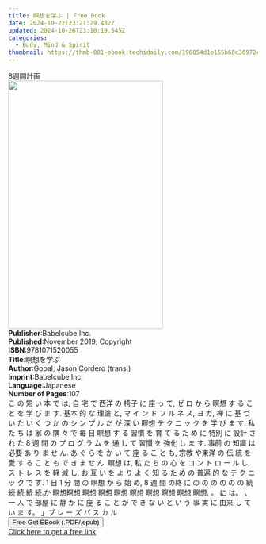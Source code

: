 ```yaml
---
title: 瞑想を学ぶ | Free Book
date: 2024-10-22T23:21:29.482Z
updated: 2024-10-26T23:18:19.545Z
categories:
  - Body, Mind & Spirit
thumbnail: https://thmb-001-ebook.techidaily.com/196054d1e155b68c36972c61da77282dc1a9f0dcdb722bb7c003dccdd3393bf3.jpg
---
```

<main id="book-container">
  <div class="flex flex-col">
    <div class="book-brief flex-1 py-6 px-4 sm:p-6 md:py-10 md:px-8">
      <!-- brief-->
      <div class="book-brief-main">8週間計画</div>
    </div>
    <div
      class="book-meta-info flex-1 grid gap-4 col-start-1 col-end-3 row-start-1 sm:mb-6 sm:grid-cols-4 lg:gap-6 lg:col-start-2 lg:row-end-6 lg:row-span-6 lg:mb-0"
    >
      <div
        class="book-meta-info-left place-content-center mt-4 p-4 text-sm leading-6 col-start-2 col-span-2 dark:text-slate-400"
      >
        <img
          class="w-full h-500 object-cover rounded-lg sm:h-255 sm:col-span-2 lg:col-span-full"
          src="https://img-001-ebook.techidaily.com/c80e0d8ac60f50a4f63e0771e4a6c0bec22534dcea30bec8a0a7dbb8f4bc586f.jpg"
          alt=""
          width="312"
          height="500"
        />
      </div>
      <div
        class="book-meta-info-right mt-2 col-start-1 row-start-2 col-span-3 self-center"
      >
        <!-- meta data  -->
        <div class="flex flex-col px-4 md:px-8">
          <div class="flex-1">
            <strong>Publisher</strong>:<span class="px-2">Babelcube Inc.</span>
          </div>
          <div class="flex-1">
            <strong>Published</strong>:<span class="px-2"
              >November 2019; Copyright</span
            >
          </div>
          <div class="flex-1">
            <strong>ISBN</strong>:<span class="px-2">9781071520055</span>
          </div>
          <div class="flex-1">
            <strong>Title</strong>:<span class="px-2">瞑想を学ぶ</span>
          </div>
          <div class="flex-1">
            <strong>Author</strong>:<span class="px-2"
              >Gopal; Jason Cordero (trans.)</span
            >
          </div>
          <div class="flex-1">
            <strong>Imprint</strong>:<span class="px-2">Babelcube Inc.</span>
          </div>
          <div class="flex-1">
            <strong>Language</strong>:<span class="px-2">Japanese</span>
          </div>
          <div class="flex-1">
            <strong>Number of Pages</strong>:<span class="px-2">107</span>
          </div>
        </div>
      </div>
    </div>
    <div class="book-description flex-1 py-6 px-4 sm:p-6 md:py-10 md:px-8">
      <div class="book-description-main">
        <div accordion-content="" id="description">
          こ の 短 い 本 で は, 自 宅 で 西洋 の 椅子 に 座 っ て, ゼ ロ か ら
          瞑想 す る こ と を 学 び ま す. 基本 的 な 理論 と, マ イ ン ド フ ル
          ネ ス, ヨ ガ, 禅 に 基 づ い た い く つ か の シ ン プ ル だ が 深 い
          瞑想 テ ク ニ ッ ク を 学 び ま す. 私 た ち は 家 の 隅 々 で 毎 日
          瞑想 す る 習慣 を 育 て る た め に 特別 に 設計 さ れ た 8 週 間 の
          プ ロ グ ラ ム を 通 し て 習慣 を 強化 し ま す. 事前 の 知識 は 必要
          あ り ま せ ん. あ ぐ ら を か い て 座 る こ と も, 宗教 や東洋 の 伝
          統 を 愛 す る こ と も で き ま せ ん. 瞑想 は, 私 た ち の 心 を コ
          ン ト ロ ー ル し, ス ト レ ス を 軽 減 し, お 互 い を よ り よ く 知
          る た め の 普遍 的 な テ ク ニ ッ ク で す. 1 日 1 分 間 の 瞑想 か
          ら 始 め, 8 週 間 の終 に の の の の の の 続 続 続 続 続.か 瞑想瞑想
          瞑想 瞑想 瞑想 瞑想 瞑想 瞑想 瞑想 瞑想. 。 に は。 、 一 人 で 部屋
          に 静 か に 座 る こ と が で き な い と い う 事 実 に 由来 し て い
          ま す。 」ブ レ ー ズ パ ス カ ル<br />
        </div>
      </div>
    </div>
    <div class="book-excerpts flex-1 py-6 px-4 sm:p-6 md:py-10 md:px-8"></div>
    <div
      class="book-about-author flex-1 py-6 px-4 sm:p-6 md:py-10 md:px-8"
    ></div>
    <div class="book-free-get flex-1 py-6 px-4 sm:p-6 md:py-10 md:px-8">
      <button
        id="btn-free-get"
        class="bg-blue-500 hover:bg-blue-700 text-white font-bold py-2 px-4 rounded"
      >
        Free Get EBook (.PDF/.epub)
      </button>
      <div id="countdown-display" class="px-2 text-lg mt-2"></div>
      <a
        id="free-link"
        class="hidden bg-blue-500 hover:bg-blue-700 text-white font-bold py-2 px-4 rounded"
        href="https://www.ebooks.com/en-us/book/209920663/ebook/gopal/"
        target="_blank"
        >Click here to get a free link</a
      >
    </div>
    <script>
      let countdownTime = 0;
      let countdownInterval = null;
      document
        .getElementById('btn-free-get')
        .addEventListener('click', startCountdown);
      function startCountdown() {
        countdownTime = new Date().getTime() + 60000 * 3;
        countdownInterval = setInterval(updateCountdown, 1000);
        document.getElementById('btn-free-get').disabled = true;
        document
          .getElementById('btn-free-get')
          .classList.add('bg-gray-500', 'cursor-not-allowed');
      }
      function updateCountdown() {
        let currentTime = new Date().getTime();
        let timeLeft = countdownTime - currentTime;
        let secondsLeft = Math.floor(timeLeft / 1000);
        document.getElementById('countdown-display').innerHTML =
          `Remaining time: ${secondsLeft} seconds.`;
        if (secondsLeft <= 0) {
          clearInterval(countdownInterval);
          document.getElementById('btn-free-get').classList.add('hidden');
          document.getElementById('free-link').classList.remove('hidden');
          document.getElementById('countdown-display').innerHTML = '';
        }
      }
    </script>
  </div>
</main>

<ins class="adsbygoogle"
      style="display:block"
      data-ad-client="ca-pub-7571918770474297"
      data-ad-slot="8358498916"
      data-ad-format="auto"
      data-full-width-responsive="true"></ins>
    